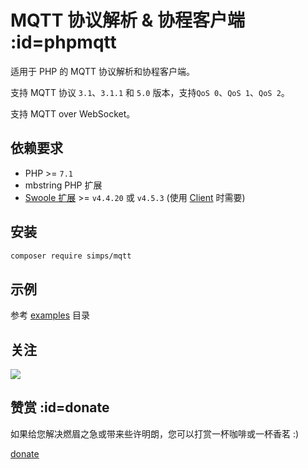 # MQTT 协议解析 & 协程客户端 :id=phpmqtt

适用于 PHP 的 MQTT 协议解析和协程客户端。

支持 MQTT 协议 `3.1`、`3.1.1` 和 `5.0` 版本，支持`QoS 0`、`QoS 1`、`QoS 2`。

支持 MQTT over WebSocket。

## 依赖要求

* PHP >= `7.1`
* mbstring PHP 扩展
* [Swoole 扩展](https://github.com/swoole/swoole-src) >= `v4.4.20` 或 `v4.5.3` (使用 [Client](/zh-cn/client) 时需要)

## 安装

```bash
composer require simps/mqtt
```

## 示例

参考 [examples](https://github.com/simps/mqtt/tree/master/examples) 目录

## 关注

![](https://cdn.jsdelivr.net/gh/sy-records/staticfile/images/202012/wechat_white.png)

## 赞赏 :id=donate

如果给您解决燃眉之急或带来些许明朗，您可以打赏一杯咖啡或一杯香茗 :)

[donate](https://donate.qq52o.me/ ':include :type=iframe')

